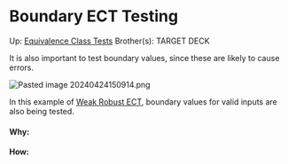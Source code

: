 # Boundary ECT Testing

Up: [Equivalence Class Tests](equivalence_class_tests)
Brother(s):
TARGET DECK

It is also important to test boundary values, since these are likely to cause errors.

![Pasted image 20240424150914.png](pasted_image_20240424150914.png)

In this example of [Weak Robust ECT](weak_robust_ect), boundary values for valid inputs are also being tested.

































#### Why:
#### How:









